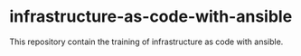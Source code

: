 # infrastructure-as-code-with-ansible
This repository contain the training of infrastructure as code with ansible. 
